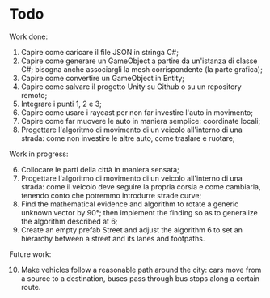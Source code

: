 # Todo

Work done:

1. Capire come caricare il file JSON in stringa C#;
2. Capire come generare un GameObject a partire da un'istanza di classe C#; bisogna anche associargli la mesh corrispondente (la parte grafica);
3. Capire come convertire un GameObject in Entity;
4. Capire come salvare il progetto Unity su Github o su un repository remoto;
5. Integrare i punti 1, 2 e 3;
8. Capire come usare i raycast per non far investire l'auto in movimento;
9. Capire come far muovere le auto in maniera semplice: coordinate locali;
7. Progettare l'algoritmo di movimento di un veicolo all'interno di una strada: come non investire le altre auto, come traslare e ruotare;

Work in progress:

6. Collocare le parti della città in maniera sensata;
7. Progettare l'algoritmo di movimento di un veicolo all'interno di una strada: come il veicolo deve seguire la propria corsia e come cambiarla, tenendo conto che potremmo introdurre strade curve;
11. Find the mathematical evidence and algorithm to rotate a generic unknown vector by 90°; then implement the finding so as to generalize the algorithm described at 6;
12. Create an empty prefab Street and adjust the algorithm 6 to set an hierarchy between a street and its lanes and footpaths.

Future work:

10. Make vehicles follow a reasonable path around the city: cars move from a source to a destination, buses pass through bus stops along a certain route.
